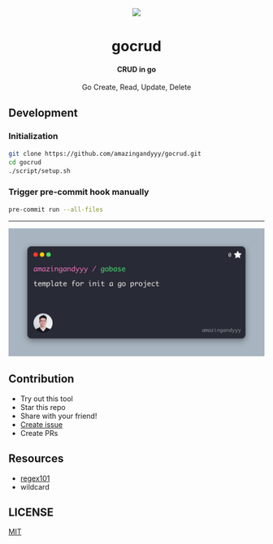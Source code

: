 <p styles="font-size: 20rem" align="center">
    <img styles="margin: 0px" width="350px" src="https://i.giphy.com/media/NytMLKyiaIh6VH9SPm/giphy.webp" />
</p>
<h1 align="center">
gocrud
</h1>
<h4 align="center">
CRUD in go
</h4>
<p align="center">
Go Create, Read, Update, Delete
</p>

## Development

### Initialization

```sh
git clone https://github.com/amazingandyyy/gocrud.git
cd gocrud
./script/setup.sh
```

### Trigger pre-commit hook manually

```sh
pre-commit run --all-files
```

---

![banner](assets/repo-banner.jpg)

## Contribution

- Try out this tool
- Star this repo
- Share with your friend!
- [Create issue](https://github.com/amazingandyyy/gocrud/issues/new)
- Create PRs

## Resources

- [regex101](http://regex101.com)
- wildcard

## LICENSE

[MIT](LICENSE)
